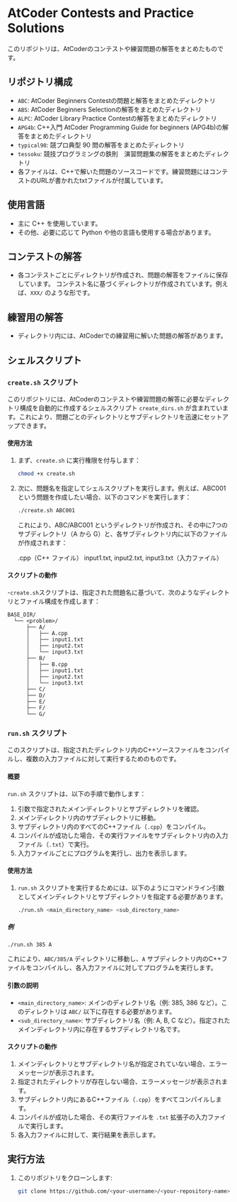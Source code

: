 # AtCoder Contests and Practice Solutions

このリポジトリは、AtCoderのコンテストや練習問題の解答をまとめたものです。

## リポジトリ構成

- `ABC`: AtCoder Beginners Contestの問題と解答をまとめたディレクトリ
- `ABS`: AtCoder Beginners Selectionの解答をまとめたディレクトリ
- `ALPC`: AtCoder Library Practice Contestの解答をまとめたディレクトリ
- `APG4b`: C++入門 AtCoder Programming Guide for beginners (APG4b)の解答をまとめたディレクトリ
- `typical90`: 競プロ典型 90 問の解答をまとめたディレクトリ
- `tessoku`: 競技プログラミングの鉄則　演習問題集の解答をまとめたディレクトリ
- 各ファイルは、C++で解いた問題のソースコードです。練習問題にはコンテストのURLが書かれたtxtファイルが付属しています。

## 使用言語

- 主に C++ を使用しています。
- その他、必要に応じて Python や他の言語も使用する場合があります。

## コンテストの解答

- 各コンテストごとにディレクトリが作成され、問題の解答をファイルに保存しています。
コンテスト名に基づくディレクトリが作成されています。例えば、`XXX/` のような形です。

## 練習用の解答

- ディレクトリ内には、AtCoderでの練習用に解いた問題の解答があります。

## シェルスクリプト

### `create.sh` スクリプト

このリポジトリには、AtCoderのコンテストや練習問題の解答に必要なディレクトリ構成を自動的に作成するシェルスクリプト `create_dirs.sh` が含まれています。これにより、問題ごとのディレクトリとサブディレクトリを迅速にセットアップできます。

#### 使用方法

1. まず、`create.sh` に実行権限を付与します：
   ```bash
   chmod +x create.sh
   ```

2. 次に、問題名を指定してシェルスクリプトを実行します。例えば、ABC001 という問題を作成したい場合、以下のコマンドを実行します：
   ```bash
   ./create.sh ABC001
   ```
   
   これにより、ABC/ABC001 というディレクトリが作成され、その中に7つのサブディレクトリ（A から G）と、各サブディレクトリ内に以下のファイルが作成されます：

   <subdirectory>.cpp（C++ ファイル）
   input1.txt, input2.txt, input3.txt（入力ファイル）

#### スクリプトの動作

-`create.sh`スクリプトは、指定された問題名に基づいて、次のようなディレクトリとファイル構成を作成します：

```
BASE_DIR/
  └── <problem>/
      ├── A/
      │   ├── A.cpp
      │   ├── input1.txt
      │   ├── input2.txt
      │   └── input3.txt
      ├── B/
      │   ├── B.cpp
      │   ├── input1.txt
      │   ├── input2.txt
      │   └── input3.txt
      ├── C/
      ├── D/
      ├── E/
      ├── F/
      └── G/
```

### `run.sh` スクリプト

このスクリプトは、指定されたディレクトリ内のC++ソースファイルをコンパイルし、複数の入力ファイルに対して実行するためのものです。

#### 概要

`run.sh` スクリプトは、以下の手順で動作します：

1. 引数で指定されたメインディレクトリとサブディレクトリを確認。
2. メインディレクトリ内のサブディレクトリに移動。
3. サブディレクトリ内のすべてのC++ファイル（`.cpp`）をコンパイル。
4. コンパイルが成功した場合、その実行ファイルをサブディレクトリ内の入力ファイル（`.txt`）で実行。
5. 入力ファイルごとにプログラムを実行し、出力を表示します。

#### 使用方法

1. `run.sh` スクリプトを実行するためには、以下のようにコマンドライン引数としてメインディレクトリとサブディレクトリを指定する必要があります。

   ```bash
   ./run.sh <main_directory_name> <sub_directory_name>
   ```
##### 例

 ```bash
./run.sh 385 A
 ```
これにより、`ABC/385/A` ディレクトリに移動し、`A` サブディレクトリ内のC++ファイルをコンパイルし、各入力ファイルに対してプログラムを実行します。

#### 引数の説明
- `<main_directory_name>`: メインのディレクトリ名（例: 385, 386 など）。このディレクトリは `ABC/` 以下に存在する必要があります。
- `<sub_directory_name>`: サブディレクトリ名（例: A, B, C など）。指定されたメインディレクトリ内に存在するサブディレクトリ名です。

#### スクリプトの動作
1. メインディレクトリとサブディレクトリ名が指定されていない場合、エラーメッセージが表示されます。
2. 指定されたディレクトリが存在しない場合、エラーメッセージが表示されます。
3. サブディレクトリ内にあるC++ファイル（`.cpp`）をすべてコンパイルします。
4. コンパイルが成功した場合、その実行ファイルを `.txt` 拡張子の入力ファイルで実行します。
5. 各入力ファイルに対して、実行結果を表示します。



## 実行方法

1. このリポジトリをクローンします:
   ```bash
   git clone https://github.com/<your-username>/<your-repository-name>.git
